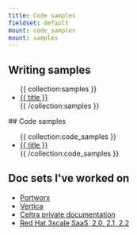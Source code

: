 ```yaml
---
title: Code samples
fieldset: default
mount: code_samples
mount: samples
---
```

## Writing samples

<ul>
{{ collection:samples }}
  <li>
    <a href="{{ url }}">{{ title }}</a>
  </li>
<!-- *	install tailwind CSS on statamic
*	install statamic on a google cloud platform
*	install grav dev environment
*	install grav on google cloud platform
*	solve a problem set
*	program a board game
*	configure a feed -->
{{ /collection:samples }}
</ul>
## Code samples

<ul>
{{ collection:code_samples }}
  <li>
    <a href="{{ url }}">{{ title }}</a>
  </li>
{{ /collection:code_samples }}
</ul>

## Doc sets I've worked on

* [Portworx](https://docs.portworx.com)
* [Vertica](https://www.vertica.com/documentation/vertica/)
* [Celtra private documentation](http://support.celtra.com)
* [Red Hat 3scale SaaS, 2.0, 2.1, 2.2](https://access.redhat.com/documentation/en-us/red_hat_3scale_api_management/2.2/)
